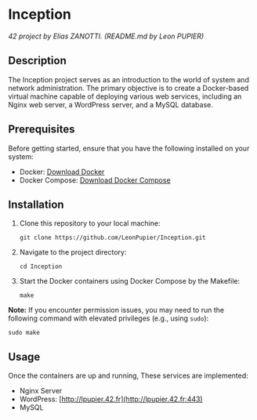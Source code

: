 # Inception
*42 project by Elias ZANOTTI. (README.md by Leon PUPIER)*

## Description
The Inception project serves as an introduction to the world of system and network administration. The primary objective is to create a Docker-based virtual machine capable of deploying various web services, including an Nginx web server, a WordPress server, and a MySQL database.

## Prerequisites
Before getting started, ensure that you have the following installed on your system:
- Docker: [Download Docker](https://www.docker.com/get-started)
- Docker Compose: [Download Docker Compose](https://docs.docker.com/compose/install/)

## Installation
1. Clone this repository to your local machine:
   ```
   git clone https://github.com/LeonPupier/Inception.git
   ```
2. Navigate to the project directory:
   ```
   cd Inception
   ```
3. Start the Docker containers using Docker Compose by the Makefile:
   ```
   make
   ```

**Note:** If you encounter permission issues, you may need to run the following command with elevated privileges (e.g., using `sudo`):
```
sudo make
```

## Usage
Once the containers are up and running, These services are implemented:
- Nginx Server
- WordPress: [http://lpupier.42.fr](http://lpupier.42.fr:443)
- MySQL